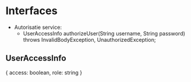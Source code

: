 # Interfaces
- Autorisatie service:
  - UserAccessInfo authorizeUser(String username, String password) throws InvalidBodyException, UnauthorizedException;

## UserAccessInfo
{
  access: boolean,
  role: string
}
